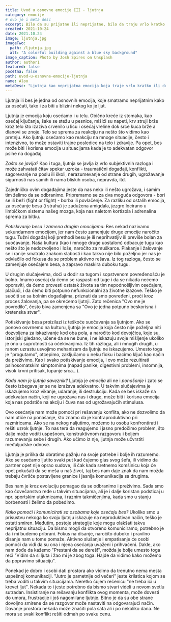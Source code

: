 ```yaml
---
title: Uvod u osnovne emocije III - ljutnja
category: emocije
# ovo je i meta desc
excerpt: Bilo da su prijatne ili neprijatne, bilo da traju vrlo kratko ili duže, naše emocije su ogroman izvor informacija.
created: 2021-10-24
date: 2021.10.24
image: ljutnja.jpg
imageTwo:
  path: /ljutnja.jpg
  alt: "A colorful building against a blue sky background"
image_caption: Photo by Josh Spires on Unsplash
author: author1
featured: false
pocetna: false
path: uvod-u-osnovne-emocije-ljutnja
name: Aloo
metaDesc: "Ljutnja kao neprijatna emocija koja traje vrlo kratko ili duže, ogroman je izvor informacija."
---
```



Ljutnja ili bes je jedna od osnovnih emocija, koje smatramo neprijatnim kako za osećati, tako i za biti u blizini nekog ko je ljut. 

Ljutnja je emocija koju osećamo i u telu. Obično kreće iz stomaka, kao osećaj ključanja, šake se stežu u pesnice, mišići su napeti, krv struji brže kroz telo što izaziva crvenilo u licu i osećaj vreline dok srce kuca brže a dlanovi se znoje. Telo se sprema za reakciju na nešto što vidimo kao pretnju. Ako ljutnju osećamo kao reakciju na mnoge situacije, često i intenzivno, to može ostaviti trajne posledice na telo i zdravlje. Pa opet, bes može biti i korisna emocija u situacijama kada je to adekvatan odgovor psihe na događaj.

*Zašto se javlja?*    Kao i tuga, ljutnja se javlja iz vrlo subjektivnih razloga i može zahvatati čitav spekar uzroka - traumatični događaji, konflikti, sagorevanje na poslu ili školi, nerazumevanje od strane drugih, ugrožavanje sigurnosti nas samih ili nama bliskih osoba, nepravda, itd. 

Zajedničko ovim događajima jeste da nas neko ili nešto ugrožava, i samim tim želimo da se odbranimo. Pripremamo se za dva moguća odgovora - bori se ili beži (fight or flight) - borba ili povlačenje. Za razliku od ostalih emocija, za osećanje besa (i straha) je zadužena amigdala, jezgro locirano u limbičkom sistemu našeg mozga, koja nas naletom kortizola i adrenalina sprema za bitku.

*Potiskivanje besa i zamena drugim emocijama:*    Bes nekad nazivamo sekundarnom emocijom, jer nam često zamenjuje druge emocije naročito tugu. Tužni događaj koji prethodi besu je ili neprihvatljiv ili previše bolan za suočavanje. Naša kultura (kao i mnoge druge uostalom) odbacuje tugu kao nešto što je nedozvoljeno i loše, naročito za muškarce. Plakanje i žalovanje se i ranije smatralo znakom slabosti i kao takvo nije bilo poželjno jer nas je odvlačilo od fokusa da se problem aktivno rešava. Iz tog razloga, često se zamenjuje osećajem besa, a zapravo maskira duboku tugu.

U drugim slučajevima, doći u dodir sa tugom i sopstvenom povređenošću je bolno. Imamo osećaj da ćemo se raspasti od tuge i da se nikada nećemo oporaviti, da ćemo provesti ostatak života sa tim nepodnošljivim osećajem, plačući, i da ćemo biti potpuno nefunkcionalni za životne izazove. Teško je suočiti se sa bolnim događajima, priznati da smo povređeni, proći kroz proces žalovanja, pa se okrećemo ljutnji. Zato rečenica "Ovo me je povredilo", često biva zamenjena sa "Ovo je jedna potpuno beskorisna i kretenska stvar".

Potiskivanje besa proizilazi iz teškoće suočavanja sa ljutnjom. Ako se ponovo osvrnemo na kulturu, ljutnja je emocija koja često nije poželjna niti dozvoljena za iskazivanje kod oba pola, a naročito kod devojčica, koje su, istorijski gledano, učene da se ne bune, i ne iskazuju svoje mišljenje ukoliko je ono u suprotnosti sa očekivanjima. Iz tih razloga, ali i mnogih drugih, u ranom uzrastu usvojimo mehanizam da ljutnju ne iskazujemo. Umesto toga je "progutamo", otcepimo, zaključamo u neku fioku i bacimo ključ kao način da preživimo. Kao i svako potiskivanje emocija, i ovo može rezultirati psihosomatskim simptomima (napad panike, digestivni problemi, insomnija, visok krvni pritisak, lupanje srca...).

*Kada nam je ljutnja saveznik?*     Ljutnja je *emocija* ali ne i *ponašanje* i zato se često izbegava jer se ne izražava adekvatno. U takvim slučajevima je iskazujemo kroz vikanje, udaranje, ili destrukciju. Kada se bes iskaže na adekvatan način, koji ne ugrožava nas i druge, može biti i korisna emocija koja nas podstiče na akciju i čuva nas od ugrožavajućih stimulusa.

Ovo osećanje nam može pomoći pri rešavanju konflita, ako ne dozvolimo da nam utiče na ponašanje, što znamo da je kontraproduktivno pri razmiricama. Ako se na nekog naljutimo, možemo tu osobu konfrontirati i rešiti uzrok ljutnje. To nas tera da reagujemo i jasno predočimo problem, što dalje može voditi uspešnom, konstruktivnom razgovoru i boljem razumevanju sebe i drugih. Ako učimo iz nje, ljutnja može učvrstiti međuljudske odnose.

Ljutnja je prilika da obratimo pažnju na svoje potrebe i bolje ih razumemo. Ako se osećamo ljutito svaki put kad čujemo glas svog šefa, ili vidimo da partner opet nije oprao sudove, ili čak kada sretnemo komšinicu koja će opet pokušati da se meša u naš život, taj bes nam daje znak da nam možda trebaju čvršće postavljene granice i jasnija komunikacija sa drugima.

Bes nam je kroz evoluciju pomagao da se odbranimo i preživimo. Sada smo kao čovečanstvo ređe u takvim situacijama, ali je i dalje koristan podsticaj u npr. sportskim utakmicama, i raznim takmičenjima, kada smo u stanju borbenosti i želimo da pobedimo.

*Kako pomoći i komunicirati sa osobama koje osećaju bes?* Ukoliko smo u prisustvu nekoga ko svoju ljutnju iskazuje na neproduktivan način, teško je ostati smiren. Međutim, postoje strategije koje mogu olakšati takvu neprijatnu situaciju. Da bismo mogli da otvoreno komuniciramo, potrebno je da i mi budemo pribrani. Fokus na disanje, naročito duboko i pravilno disanje nam u tome pomaže. Aktivno slušanje i empatisanje će osobi pomoći da vidi da su ona i njena osećanja uvaženi i prihvaćeni. Dakle, ako nam dođe da kažemo "Prestani da se dereš!", možda je bolje umesto toga reći "Vidim da si ljuta i žao mi je zbog toga. Hajde da vidimo kako možemo da popravimo situaciju".

Ponekad je dobro i osobi dati prostora ako vidimo da trenutno nema mesta uspešnoj komunikaciji. "Jutro je pametnije od večeri" jeste krilatica kojom se treba voditi u takvim situacijama. Neretko čujem rečenicu "ne treba ići u krevet ljut". Nekada to i jeste potrebno da bismo stvari videli u novom svetlu sutradan. Insistiranje na rešavanju konflikta ovog momenta, može dovesti do umora, frustracije i još nagomilane ljutnje. Bitno je da su obe strane dovoljno smirene da se razgovor može nastaviti na odgovarajući način. Davanje prostora nekada može značiti pola sata ali i po nekoliko dana. Ne mora se svaki konflikt rešiti odmah po svaku cenu.
